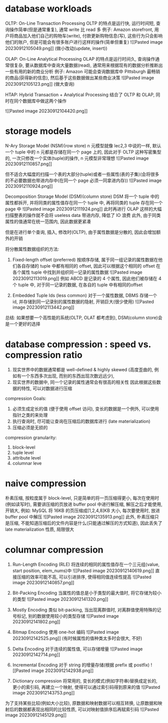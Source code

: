 # database workloads

OLTP: On-Line Transaction Processing
OLTP 的特点是运行快, 运行时间短, 查询操作简单(但是通常重复), 通常 write 比 read 多
例子: Amazon storefront, 用户将商品加入他们自己的购物车(write), 付款更新购物信息(写), 这些行为只会影响他们的账户, 但是可能会有很多账户进行这样的操作(简单但重复)
![[Pasted image 20230912105049.png]]
(做小改动(update, insert))


OLAP: On-Line Analytical Processing
OLAP 的特点是运行时间久, 查询操作通常很复杂, 要从数据库中查询大量数据(read), 通常用来根据现有的数据分析推断出一些有用的新的商业分析
例子: Amazon 可能会查询数据库中 Pittsburgh 最畅销的商品(获得新的信息), 然后基于这些数据做出某些商业决策
![[Pasted image 20230912105123.png]]
(做大查询)

HTAP: Hybrid Transaction + Analytical Processing
结合了 OLTP 和 OLAP, 同时在同个数据库中做这两个操作

![[Pasted image 20230912104420.png]]


# storage models

N-Ary Storage Model (NSM)(row store)
n 元模型就像 lec2,3 中说的一样, 默认一个 tuple 中的 n 元都是存储在同一个 page 上的, 因此对于 OLTP 这种写密集型的, 一次只修改一个实体(tuple)的操作, n 元模型非常理想
![[Pasted image 20230912110857.png]]

但不适合大幅度的扫描一个表的大部分(tuple)或者一些属性(表的子集)(会将很多的不必要数据也带进内存中(在同一个 page 必须一同拿进内存))
![[Pasted image 20230912110924.png]]

Decomposition Storage Model (DSM)(column store)
DSM 将一个 tuple 中的属性都拆开, 并将同类的属性值存在同一个 tuple 中, 再将同类的 tuple 存在同一个 page 中
![[Pasted image 20230912111924.png]]
此时再进行 OLAP 这样的大幅扫描整表的操作就不会将 useless data 带进内存, 降低了 IO 浪费
此外, 由于同类属性的值通常在统一范围内, 因此数据更紧凑

但是在进行单个查询, 插入, 修改时(OLTP), 由于属性数据是分散的, 因此会增加额外的开销

将分散属性数据组织的方法:
1. Fixed-length offset (preferred)
按顺序存储, 属于同一组记录的属性数据在他们各自存储的 tuple 中都有相同的 offset, 因此可以根据这个相同的 offset 在各个属性 tuple 中找到并组织同一记录的属性数据
![[Pasted image 20230912113019.png]]
例如 ABCD 是记录的 4 个属性, 因此他们被存储在 4 个 tuple 中, 对于同一记录的数据, 在各自的 tuple 中有相同的offset

2. Embedded Tuple Ids (less common)
对于一个属性数据, DBMS 存储一个 id, 并存储到同一记录别的属性数据的隐射, 开销巨大(很少使用)
![[Pasted image 20230912113442.png]]

总结: 如果想要一个高性能的系统(OLTP, OLAT 都考虑到), DSM(column store)会是一个更好的选择


# database compression : speed vs. compression ratio
1. 现实世界中的数据通常都是 well-defined & highly skewed (高度歪曲的, 例如有一个东西多次出现, 而别的东西出现次数远远少), 
2. 现实世界的数据中, 同一个记录的属性通常会有很高的相关性
因此根据这些数据的特性, 可以对数据进行压缩

compression Goals:
1. 必须生成定长的值 (便于使用 offset 访问), 变长的数据是一个例外, 可以使用指针之类的来处理
2. 执行查询时, 尽可能让查询在压缩后的数据库进行 (late materialization)
3. 压缩必须是无损的

compression granularity:
1. block-level
2. tuple level
3. attribute level
4. columnar leve

# naive compression
朴素压缩, 按粒度属于 block-level, 只是简单的将一页压缩得更小, 每次在使用时(例如读写时), 需要讲压缩的页放进 buffer pool 中进行解压缩, 解压之后才能使用, 开销大,
例如: MySQL 将 16KB 的页压缩成[1,2,4,8]KB 大小, 每次要使用时, 放进 buffer pool 中解压
![[Pasted image 20230912135913.png]]
此外, 朴素压缩只是压缩, 不能知道压缩后的文件内容是什么(只能通过解压的方式知道), 因此丢失了 late materialization 性质, 局限很大

# columnar compression
1. Run-Length Encoding (RLE)
将连续的相同的属性值存在一个三元组(value, start position, elem_nums)中
![[Pasted image 20230912140619.png]]
直接压缩的效率可能不高, 可以引进排序, 使得相同值连续性提高
![[Pasted image 20230912140857.png]]

2. Bit-Packing Encoding
当属性的值总是小于类型的最大值时, 将它存储为较小的类型
![[Pasted image 20230912141320.png]]

3. Mostly Encoding
类似 bit-packing, 当出现离群值时, 对离群值使用特殊的记号标记, 别的数据使用较小的类型存储
![[Pasted image 20230912141802.png]]

4. Bitmap Encoding
使用 one-hot 编码
![[Pasted image 20230912142525.png]]
(有时候属性的值种类太多时会很大, 不好)

5. Delta Encoding
对于连续的属性值, 可以存储增量
![[Pasted image 20230912142714.png]]

6. Incremental Encoding
对于 string 的增量存储(根据 prefix 或 postfix)
![[Pasted image 20230912142938.png]]

7. Dictionary compression
将常用的, 变长的模式(例如字符串)替换成定长的, 更小的索引码, 再建立一个映射, 使得可以通过索引码得到原来的值
![[Pasted image 20230912143753.png]]

为了支持某些比较(例如大小比较), 原数据和映射数据可以相互转换,
让原数据和映射后的数据都表现出相同的比较性质, 可以对映射值排序后再赋索引码
![[Pasted image 20230912145129.png]]